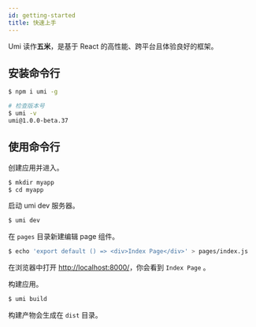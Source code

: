 ```yaml
---
id: getting-started
title: 快速上手
---
```


Umi 读作**五米**，是基于 React 的高性能、跨平台且体验良好的框架。

## 安装命令行

```bash
$ npm i umi -g

# 检查版本号
$ umi -v
umi@1.0.0-beta.37
```

## 使用命令行

创建应用并进入。

```bash
$ mkdir myapp
$ cd myapp
```

启动 umi dev 服务器。

```bash
$ umi dev
```

在 `pages` 目录新建编辑 page 组件。

```bash
$ echo 'export default () => <div>Index Page</div>' > pages/index.js
```

在浏览器中打开 [http://localhost:8000/](http://localhost:8000/)，你会看到 `Index Page` 。

构建应用。

```bash
$ umi build
```

构建产物会生成在 `dist` 目录。
